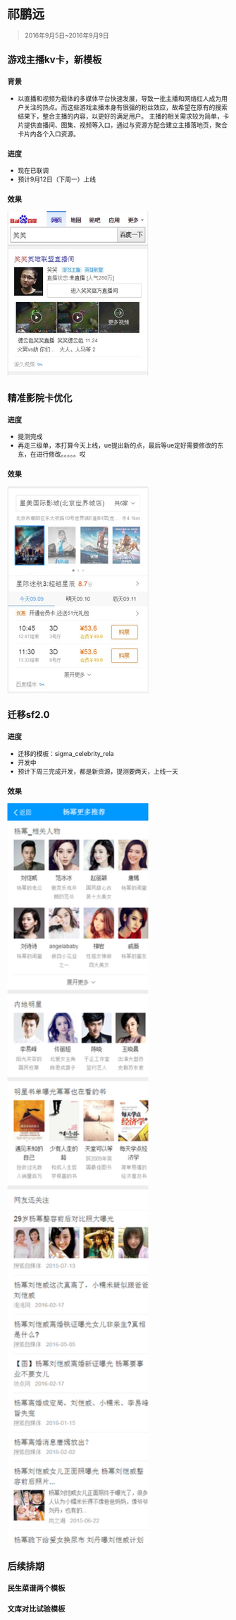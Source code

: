 # 祁鹏远

> 2016年9月5日~2016年9月9日

## 游戏主播kv卡，新模板

### 背景

* <span>以直播和视频为载体的多媒体平台快速发展，导致一批主播和网络红人成为用户关注的热点。而这些游戏主播本身有很强的粉丝效应，故希望在原有的搜索结果下，整合主播的内容，以更好的满足用户。 主播的相关需求较为简单，卡片提供直播间、图集、视频等入口，通过与资源方配合建立主播落地页，聚合卡片内各个入口资源。</span>

### 进度

* <span>现在已联调</span>
* <span>预计9月12日（下周一）上线</span>

### 效果

<img src="../2016-09-09/img/v_qipengyuan/xx.JPG" width="320">

## 精准影院卡优化

### 进度

* <span>提测完成</span>
* <span>再走三级单，本打算今天上线，ue提出新的点，最后等ue定好需要修改的东东，在进行修改。。。。。哎</span>

### 效果

<img src="../2016-09-09/img/v_qipengyuan/xm.JPG" width="320">

## 迁移sf2.0 

### 进度

* <span>迁移的模板：sigma_celebrity_rela</span>
* <span>开发中</span>
* <span>预计下周三完成开发，都是新资源，提测要两天，上线一天</span>

### 效果

<img src="../2016-09-09/img/v_qipengyuan/sf.png" width="320">


## 后续排期

### 民生菜谱两个模板

### 文库对比试验模板




